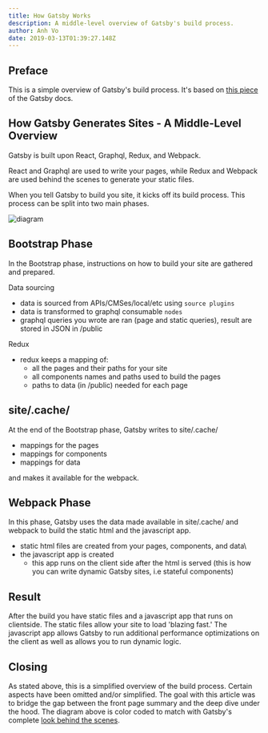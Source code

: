 ```yaml
---
title: How Gatsby Works
description: A middle-level overview of Gatsby's build process. 
author: Anh Vo
date: 2019-03-13T01:39:27.148Z
---
```

## Preface

This is a simple overview of Gatsby's build process.  It's based on [this piece](https://www.gatsbyjs.org/docs/behind-the-scenes/) of the Gatsby docs.  

## How Gatsby Generates Sites - A Middle-Level Overview

Gatsby is built upon React, Graphql, Redux, and Webpack. 

React and Graphql are used to write your pages, while Redux and Webpack are used behind the scenes to generate your static files.

When you tell Gatsby to build you site, it kicks off its build process.  This process can be split into two main phases. 

![diagram](https://i.imgur.com/FfnVU4e.png)


## Bootstrap Phase

In the Bootstrap phase, instructions on how to build your site are gathered and prepared. 

Data sourcing
  - data is sourced from APIs/CMSes/local/etc using `source plugins`
  - data is transformed to graphql consumable `nodes`
  - graphql queries you wrote are ran (page and static queries), result are stored in JSON in /public

Redux
  - redux keeps a mapping of: 
    - all the pages and their paths for your site
    - all components names and paths used to build the pages
    - paths to data (in /public) needed for each page

## site/.cache/
At the end of the Bootstrap phase, Gatsby writes to site/.cache/ 
  - mappings for the pages
  - mappings for components
  - mappings for data 

and makes it available for the webpack.

## Webpack Phase

In this phase, Gatsby uses the data made available in site/.cache/ and webpack to build the static html and the javascript app. 
  - static html files are created from your pages, components, and data\
  - the javascript app is created
    - this app runs on the client side after the html is served (this is how you can write dynamic Gatsby sites, i.e stateful components)

## Result

After the build you have static files and a javascript app that runs on clientside. The static files allow your site to load 'blazing fast.'  The javascript app allows Gatsby to run additional performance optimizations on the client as well as allows you to run dynamic logic.

## Closing

As stated above, this is a simplified overview of the build process.  Certain aspects have been omitted and/or simplified.  The goal with this article was to bridge the gap between the front page summary and the deep dive under the hood.  The diagram above is color coded to match with Gatsby's complete [look behind the scenes](https://www.gatsbyjs.org/docs/behind-the-scenes/).  

